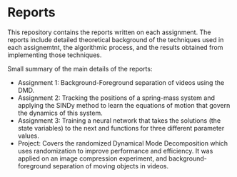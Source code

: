 # Reports
This repository contains the reports written on each assignment. The reports include detailed theoretical background of the techniques used in each assignemtnt, the algorithmic process, and the results obtained from implementing those techniques.

Small summary of the main details of the reports: 
- Assignment 1: Background-Foreground separation of videos using the DMD.
- Assignment 2: Tracking the positions of a spring-mass system and applying the SINDy method to learn the equations of motion that govern the dynamics of this system. 
- Assignment 3: Training a neural network that takes the solutions (the state variables) to the next and functions for three different parameter values. 
- Project: Covers the randomized Dynamical Mode Decomposition which uses randomization to improve performance and efficiency. It was applied on an image compression experiment, and background-foreground separation of moving objects in videos. 
